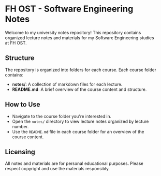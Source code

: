 # FH OST - Software Engineering Notes

Welcome to my university notes repository! This repository contains organized lecture notes and materials for my Software Engineering studies at FH OST.

## Structure

The repository is organized into folders for each course. Each course folder contains:

- **notes/**: A collection of markdown files for each lecture.
- **README.md**: A brief overview of the course content and structure.

## How to Use

- Navigate to the course folder you're interested in.
- Open the `notes/` directory to view lecture notes organized by lecture number.
- Use the `README.md` file in each course folder for an overview of the course content.

## Licensing

All notes and materials are for personal educational purposes. Please respect copyright and use the materials responsibly.
